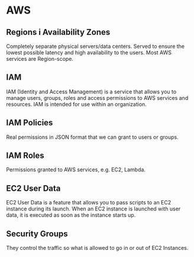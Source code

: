 # AWS

## Regions i Availability Zones
Completely separate physical servers/data centers. Served to ensure the lowest possible latency and high availability to the users. Most AWS services are Region-scope.

## IAM
IAM (Identity and Access Management) is a service that allows you to manage users, groups, roles and access permissions to AWS services and resources. IAM is intended for use within an organization.

## IAM Policies
Real permissions in JSON format that we can grant to users or groups.

## IAM Roles
Permissions granted to AWS services, e.g. EC2, Lambda.

## EC2 User Data
EC2 User Data is a feature that allows you to pass scripts to an EC2 instance during its launch. When an EC2 instance is launched with user data, it is executed as soon as the instance starts up. 

## Security Groups
They control the traffic so what is allowed to go in or out of EC2 Instances.
